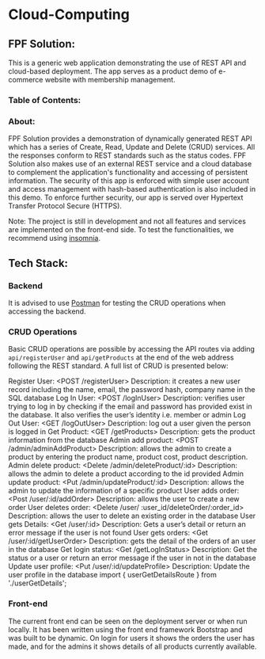 # Cloud-Computing

## FPF Solution:
This is a generic web application demonstrating the use of REST API and cloud-based deployment. The app serves as a product demo of e-commerce website with membership management. 

### Table of Contents:

### About: 	
FPF Solution provides a demonstration of dynamically generated REST API which has a series of Create, Read, Update and Delete (CRUD) services. All the responses conform to REST standards such as the status codes. FPF Solution also makes use of an external REST service and a cloud database to complement the application's functionality and accessing of persistent information. The security of this app is enforced with simple user account and access management with hash-based authentication is also included in this demo. To enforce further security, our app is served over Hypertext Transfer Protocol Secure (HTTPS). 

Note: The project is still in development and not all features and services are implemented on the front-end side. To test the functionalities, we recommend using [insomnia](insomnia.rest).

## Tech Stack:
### Backend
It is advised to use [Postman](https://www.postman.com/) for testing the CRUD operations when accessing the backend.
### CRUD Operations
Basic CRUD operations are possible by accessing the API routes via adding ``api/registerUser`` and ``api/getProducts`` at the end of the web address following the REST standard. A full list of CRUD is presented below:

Register User:  <POST /registerUser> Description: it creates a new user record including the name, email, the password hash, company name in the SQL database 
Log In User:  <POST /logInUser> Description: verifies user trying to log in by checking if the email and password has provided exist in the database. It also verifies the user’s identity i.e. member or admin
Log Out User:  <GET /logOutUser> Description: log out a user given the person is logged in 
Get Product:  <GET /getProducts> Description: gets the product information from the database
Admin add product:  <POST /admin/adminAddProduct> Description: allows the admin to create a product by entering the product name, product cost, product description.
Admin delete product:  <Delete /admin/deleteProduct/:id> Description: allows the admin to delete a product according to the id provided
Admin update product:  <Put /admin/updateProduct/:id> Description: allows the admin to update the information of a specific product 
User adds order:  <Post /user/:id/addOrder> Description: allows the user to create a new order
User deletes order:  <Delete /user/ :user_id/deleteOrder/:order_id> Description: allows the user to delete an existing order in the database
User gets Details:  <Get /user/:id> Description: Gets a user’s detail or return an error message if the user is not found
User gets orders:  <Get /user/:id/getUserOrder> Description: gets the detail of the orders of an user in the database
Get login status:  <Get /getLogInStatus> Description: Get the status or a user or return an error message if the user in not in the database 
Update user profile: <Put /user/:id/updateProfile> Description: Update the user profile in the database
import { userGetDetailsRoute } from './userGetDetails';

### Front-end
The current front end can be seen on the deployment server or when run locally. 
It has been written using the front end framework Bootstrap and was built to be dynamic.
On login for users it shows the orders the user has made, and for the admins it shows details of all products currently available.
